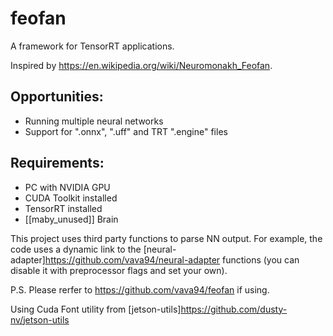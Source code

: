 # feofan
A framework for TensorRT applications.

Inspired by https://en.wikipedia.org/wiki/Neuromonakh_Feofan.

## Opportunities:
* Running multiple neural networks
* Support for ".onnx", ".uff" and TRT ".engine" files

## Requirements:
* PC with NVIDIA GPU
* CUDA Toolkit installed
* TensorRT installed
* \[\[maby_unused\]\] Brain

This project uses third party functions to parse NN output. For example, the code uses a dynamic link to the [neural-adapter]https://github.com/vava94/neural-adapter functions (you can disable it with preprocessor flags and set your own).

P.S.
    Please rerfer to https://github.com/vava94/feofan if using.


Using Cuda Font utility from [jetson-utils]https://github.com/dusty-nv/jetson-utils